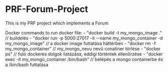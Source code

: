 # PRF-Forum-Project
This is my PRF project which implements a Forum


Docker commands to run docker file:
    - "docker build -t my_mongo_image ."      // buildelés
    - "docker run -p 5000:27017 -it --name my_mongo_container -d my_mongo_image"     // a docker image futtatása háttérben
    - "docker rm -f my_mongo_container"       // my_mongo_nevu nevű conatiner törlése
    - "docker ps"         // futó dockeres dolgok listázása, eddigi történtek ellenőrzése
    - "docker exec -it my_mongo_container /bin/bash"  // belépés a mongo containerbe és a /bin/bash futtatása